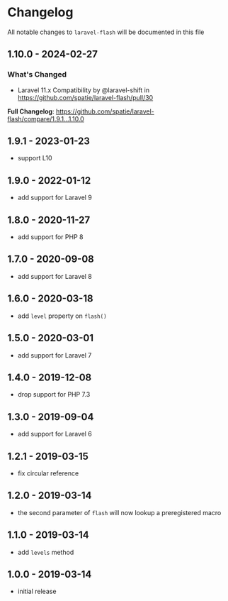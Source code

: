 # Changelog

All notable changes to `laravel-flash` will be documented in this file

## 1.10.0 - 2024-02-27

### What's Changed

* Laravel 11.x Compatibility by @laravel-shift in https://github.com/spatie/laravel-flash/pull/30

**Full Changelog**: https://github.com/spatie/laravel-flash/compare/1.9.1...1.10.0

## 1.9.1 - 2023-01-23

- support L10

## 1.9.0 - 2022-01-12

- add support for Laravel 9

## 1.8.0 - 2020-11-27

- add support for PHP 8

## 1.7.0 - 2020-09-08

- add support for Laravel 8

## 1.6.0 - 2020-03-18

- add `level` property on `flash()`

## 1.5.0 - 2020-03-01

- add support for Laravel 7

## 1.4.0 - 2019-12-08

- drop support for PHP 7.3

## 1.3.0 - 2019-09-04

- add support for Laravel 6

## 1.2.1 - 2019-03-15

- fix circular reference

## 1.2.0 - 2019-03-14

- the second parameter of `flash` will now lookup a preregistered macro

## 1.1.0 - 2019-03-14

- add `levels` method

## 1.0.0 - 2019-03-14

- initial release
